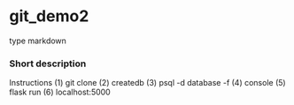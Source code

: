 # git_demo2

type markdown

### Short description

Instructions
(1) git clone
(2) createdb 
(3) psql -d database -f 
(4) console
(5) flask run
(6) localhost:5000
